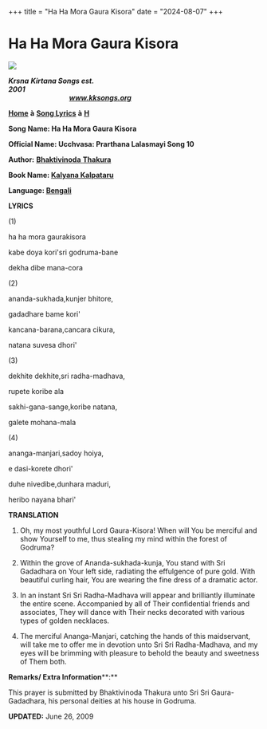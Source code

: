 +++
title = "Ha Ha Mora Gaura Kisora"
date = "2024-08-07"
+++

# Ha Ha Mora Gaura Kisora
**[![](http://kksongs.org/image_files/image002.jpg)](http://kksongs.org/)**

**_Krsna_** **_Kirtana Songs est. 2001_**                                                                                                                                                      **_www.kksongs.org_**

**[Home](http://kksongs.org/)** **à** **[Song Lyrics](http://kksongs.org/lyrics.html)** **à** **[H](http://kksongs.org/songs/song_h.html)**

**Song Name: Ha Ha Mora Gaura Kisora**

**Official Name: Ucchvasa: Prarthana Lalasmayi Song 10**

**Author:** [**Bhaktivinoda** **Thakura**](http://kksongs.org/authors/list/bhaktivinoda.html)

**Book Name: [Kalyana Kalpataru](http://kksongs.org/authors/kalyanakalpataru.html)**

**Language: [Bengali](http://kksongs.org/language/list/bengali.html)**

**LYRICS**

(1)

ha ha mora gaurakisora

kabe doya kori'sri godruma\-bane

dekha dibe mana-cora

(2)

ananda-sukhada,kunjer bhitore,

gadadhare bame kori'

kancana-barana,cancara cikura,

natana suvesa dhori'

(3)

dekhite dekhite,sri radha-madhava,

rupete koribe ala

sakhi-gana-sange,koribe natana,

galete mohana-mala

(4)

ananga-manjari,sadoy hoiya,

e dasi-korete dhori'

duhe nivedibe,dunhara maduri,

heribo nayana bhari'

**TRANSLATION**

1) Oh, my most youthful Lord Gaura-Kisora! When will You be merciful and show Yourself to me, thus stealing my mind within the forest of Godruma?

2) Within the grove of Ananda-sukhada-kunja, You stand with Sri Gadadhara on Your left side, radiating the effulgence of pure gold. With beautiful curling hair, You are wearing the fine dress of a dramatic actor.

3) In an instant Sri Sri Radha-Madhava will appear and brilliantly illuminate the entire scene. Accompanied by all of Their confidential friends and associates, They will dance with Their necks decorated with various types of golden necklaces.

4) The merciful Ananga-Manjari, catching the hands of this maidservant, will take me to offer me in devotion unto Sri Sri Radha-Madhava, and my eyes will be brimming with pleasure to behold the beauty and sweetness of Them both.

**Remarks/ Extra Information****:**

This prayer is submitted by Bhaktivinoda Thakura unto Sri Sri Gaura-Gadadhara, his personal deities at his house in Godruma.

**UPDATED:** June 26, 2009